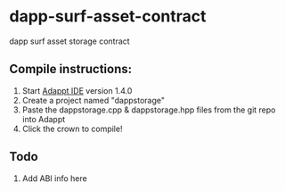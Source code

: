 # dapp-surf-asset-contract
dapp surf asset storage contract


## Compile instructions:
1. Start [Adappt IDE](https://github.com/eosrapid/adappt) version 1.4.0
2. Create a project named "dappstorage"
3. Paste the dappstorage.cpp & dappstorage.hpp files from the git repo into Adappt
4. Click the crown to compile!

## Todo
1. Add ABI info here
